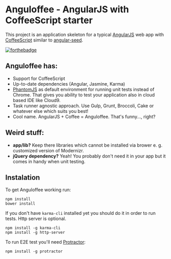 # Anguloffee - AngularJS with CoffeeScript starter

This project is an application skeleton for a typical
[AngularJS](http://angularjs.org/) web app with
[CoffeeScript](http://coffeescript.org) similar to
[angular-seed](https://github.com/angular/angular-seed).

[![forthebadge](http://forthebadge.com/badges/built-with-love.svg)](http://forthebadge.com)

## Anguloffee has:

* Support for CoffeeScript
* Up-to-date dependencies (Angular, Jasmine, Karma)
* [PhantomJS](http://phantomjs.org/) as default environment for running unit
  tests instead of Chrome. That gives you ability to test your application also
  in cloud based IDE like Cloud9.
* Task runner agnostic approach. Use Gulp, Grunt, Broccoli, Cake or whatever
  else which suits you best!
* Cool name. AngularJS + Coffee = Anguloffee. That's funny..., right?

## Weird stuff:

* **app/lib?** Keep there libraries which cannot be installed via brower e. g.
  customized version of Modernizr.
* **jQuery dependency?** Yeah! You probably don't need it in your app but it comes
  in handy when unit testing.

## Instalation

To get Anguloffee working run:

```
npm install
bower install
```

If you don't have `karma-cli` installed yet you should do it in order to run
tests. Http server is optional.

```
npm install -g karma-cli
npm install -g http-server
```

To run E2E test you'll need [Protractor](http://angular.github.io/protractor/):

```
npm install -g protractor
```